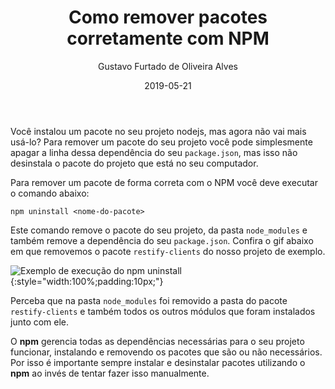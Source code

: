 ﻿---
title: Como remover pacotes corretamente com NPM
date: 2019-05-21
author: Gustavo Furtado de Oliveira Alves
category: { Dicas de Javascript }
tags: nodejs, npm
slug: como-remover-pacotes-corretamente-com-npm
---

Você instalou um pacote no seu projeto nodejs, mas agora não vai mais usá-lo?
Para remover um pacote do seu projeto você pode simplesmente apagar a linha dessa dependência do seu `package.json`,
mas isso não desinstala o pacote do projeto que está no seu computador.

Para remover um pacote de forma correta com o NPM você deve executar o comando abaixo:

```
npm uninstall <nome-do-pacote>
```

Este comando remove o pacote do seu projeto, da pasta `node_modules` e também remove a dependência do seu `package.json`.
Confira o gif abaixo em que removemos o pacote `restify-clients` do nosso projeto de exemplo.

![Exemplo de execução do npm uninstall](/images/como-remover-pacotes-corretamente-com-npm/exemplo-npm-uninstall.gif){:style="width:100%;padding:10px;"}

Perceba que na pasta `node_modules` foi removido a pasta do pacote `restify-clients`
e também todos os outros módulos que foram instalados junto com ele.

O **npm** gerencia todas as dependências necessárias para o seu projeto funcionar, instalando e removendo os pacotes que são ou não necessários.
Por isso é importante sempre instalar e desinstalar pacotes utilizando o **npm** ao invés de tentar fazer isso manualmente.